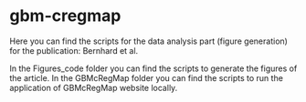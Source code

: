 # gbm-cregmap
Here you can find the scripts for the data analysis part (figure generation) 
for the publication: Bernhard et al.

In the Figures_code folder you can find the scripts to generate the figures of the article.
In the GBMcRegMap folder you can find the scripts to run the application of GBMcRegMap website locally.
